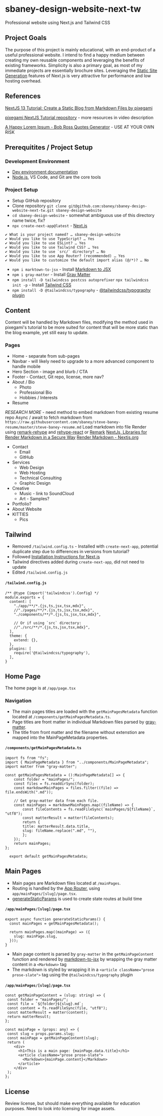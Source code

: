 # sbaney-design-website-next-tw

Professional website using Next.js and Tailwind CSS

## Project Goals

The purpose of this project is mainly educational, with an end-product of a useful professional website. I intend to find a happy medium between creating my own reusable components and leveraging the benefits of existing frameworks. Simplicity is also a primary goal, as most of my immediate projects are essentially brochure sites. Leveraging the [Static Site Generation](https://nextjs.org/docs/pages/building-your-application/rendering/static-site-generation) features of Next.js is very attractive for performance and low hosting overhead.

## References

[NextJS 13 Tutorial: Create a Static Blog from Markdown Files by
pixegami](https://youtu.be/Hiabp1GY8fA?si=2zwNqC3rztUfUUcT)

[pixegami NextJS Tutorial repository](https://github.com/pixegami/nextjs-blog-tutorial) - more resources in video description

[A Happy Lorem Ipsum - Bob Ross Quotes Generator](https://www.bobrosslipsum.com/) - USE AT YOUR OWN RISK

## Prerequitites / Project Setup

### Development Environment

- [Dev environment documentation](https://github.com/sbaney/documentation/blob/main/dev-setup.md)
- [Node.js](https://nodejs.org/en/download/package-manager), VS Code, and Git are the core tools

### Project Setup

- Setup GitHub repository
- Clone repository `git clone git@github.com:sbaney/sbaney-design-website-next-tw.git sbaney-design-website`
- `cd sbaney-design-website` - somewhat ambiguous use of this directory name twice, fix?
- `npx create-next-app@latest` - [Next.js](https://nextjs.org/docs/getting-started/installation)

```
✔ What is your project named? … sbaney-design-website
✔ Would you like to use TypeScript? … Yes
✔ Would you like to use ESLint? … Yes
✔ Would you like to use Tailwind CSS? … Yes
✔ Would you like to use `src/` directory? … No
✔ Would you like to use App Router? (recommended) … Yes
✔ Would you like to customize the default import alias (@/*)? … No
```

- `npm i marktown-to-jsx` - Install [Markdown to JSX](https://www.npmjs.com/package/markdown-to-jsx)
- `npm i gray-matter` - Install [Gray Matter](https://www.npmjs.com/package/gray-matter)
- `npm install -D tailwindcss postcss autoprefixer` `npx tailwindcss init -p` - Install [Tailwind CSS](https://tailwindcss.com/docs/guides/nextjs)
- `npm install -D @tailwindcss/typography` - [@tailwindcss/typography plugin](https://tailwindcss.com/docs/typography-plugin)

## Content

Content will be handled by Markdown files, modifying the method used in pixegami's tutorial to be more suited for content that will be more static than the blog example, yet still easy to update.

### Pages

- Home - separate from sub-pages
- Navbar - will likely need to upgrade to a more advanced component to handle mobile
- Hero Section - image and blurb / CTA
- Footer - Contact, Git repo, license, more nav?
- About / Bio
  - Photo
  - Professional Bio
  - Hobbies / Interests
- Resume

_RESEARCH MORE_ - need method to embed markdown from existing resume repo
Async / await to fetch markdown from `https://raw.githubusercontent.com/sbaney/steve-baney-resume/master/steve-baney-resume.md`
Load markdown into file
Render using [remark-rehype](https://github.com/remarkjs/remark-rehype) and [rehype-react](https://github.com/rehypejs/rehype-react) or [Remark](https://github.com/remarkjs/remark)
[NextJs, Libraries for Render Markdown in a Secure Way](https://smarative.com/blog/nextjs-libraries-for-render-markdown-in-a-secure-way)
[Render Markdown - Nextjs.org](https://nextjs.org/learn-pages-router/basics/dynamic-routes/render-markdown)

- Contact
  - Email
  - GitHub
- Services
  - Web Design
  - Web Hosting
  - Technical Consulting
  - Graphic Design
- Creative
  - Music - link to SoundCloud
  - Art - Samples?
- Portfolio?
- About Website
- KITTIES
  - Pics

## Tailwind

- Removed `/tailwind.config.ts` - Installed with `create-next-app`, potential duplicate step due to differences in versions from tutorial?
- Followed [Installation Instructions for Next.js](https://tailwindcss.com/docs/guides/nextjs)
- Tailwind directives added during `create-next-app`, did not need to update
- Edited `/tailwind.config.js`

#### `/tailwind.config.js`

```
/** @type {import('tailwindcss').Config} */
module.exports = {
  content: [
    "./app/**/*.{js,ts,jsx,tsx,mdx}",
    //"./pages/**/*.{js,ts,jsx,tsx,mdx}",
    "./components/**/*.{js,ts,jsx,tsx,mdx}",

    // Or if using `src` directory:
    //"./src/**/*.{js,ts,jsx,tsx,mdx}",
  ],
  theme: {
    extend: {},
  },
  plugins: [
    require('@tailwindcss/typography'),
  ],
}
```

## Home Page

The home page is at `/app/page.tsx`

### Navigation

- The main pages titles are loaded with the `getMainPagesMetadata` function located at `/components/getMainPagesMetadata.ts`.
- Page titles are front matter in individual Markdown files parsed by [gray-matter](https://github.com/jonschlinkert/gray-matter).
- The title from front matter and the filename without extenstion are mapped into the MainPageMetadata properties.

#### `/components/getMainPagesMetadata.ts`

```
import fs from "fs";
import { MainPageMetadata } from "../components/MainPageMetadata";
import matter from "gray-matter";

const getMainPagesMetadata = ():MainPageMetadata[] => {
    const folder = "mainPages/";
    const files = fs.readdirSync(folder);
    const markdownMainPages = files.filter((file) => file.endsWith(".md"));

    // Get gray-matter data from each file.
    const mainPages = markdownMainPages.map((fileName) => {
        const fileContents = fs.readFileSync(`mainPages/${fileName}`, "utf8");
        const matterResult = matter(fileContents);
        return {
        title: matterResult.data.title,
        slug: fileName.replace(".md", ""),
        };
    });
    return mainPages;
};

  export default getMainPagesMetadata;
```

## Main Pages

- Main pages are Markdown files located at `/mainPages`.
- Routing is handled by the [App Router](https://nextjs.org/docs/app), using `app/mainPages/[slug]/page.tsx`.
- [generateStaticParams](https://nextjs.org/docs/app/api-reference/functions/generate-static-params) is used to create state routes at build time

#### `/app/mainPages/[slug]/page.tsx`

```
export async function generateStaticParams() {
  const mainPages = getMainPagesMetadata();

  return mainPages.map((mainPage) => ({
    slug: mainPage.slug,
  }));
}
```

- Main page content is parsed by `gray-matter` in the `getMainPageContent` function and rendered by [markdown-to-jsx](https://www.npmjs.com/package/markdown-to-jsx) by wrapping the gray matter content in a `<Markdown>` tag
- The markdown is styled by wrapping it in a `<article className="prose prose-slate">` tag using the `@tailwindcss/typography` plugin

#### `/app/mainPages/[slug]/page.tsx`

```
const getMainPageContent = (slug: string) => {
 const folder = "mainPages/";
 const file = `${folder}${slug}.md`;
 const content = fs.readFileSync(file, "utf8");
 const matterResult = matter(content);
 return matterResult;
};

const mainPage = (props: any) => {
 const slug = props.params.slug;
 const mainPage = getMainPageContent(slug);
 return (
    <div>
      <h1>This is a main page: {mainPage.data.title}</h1>
      <article className="prose prose-slate">
        <Markdown>{mainPage.content}</Markdown>
      </article>
    </div>
 );
};
```

## License

Review license, but should make everything available for education purposes. Need to look into licensing for image assets.

